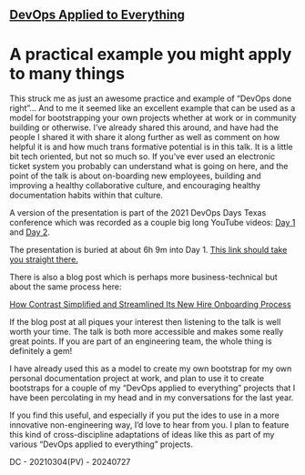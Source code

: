 ## [DevOps Applied to Everything](README.md)

# A practical example you might apply to many things

This struck me as just an awesome practice and example of “DevOps done right”...
And to me it seemed like an excellent example that can be used as a model for
bootstrapping your own projects whether at work or in community building or
otherwise. I’ve already shared this around, and have had the people I shared it
with share it along further as well as comment on how helpful it is and how
much trans formative potential is in this talk. It is a little bit tech
oriented, but not so much so. If you’ve ever used an electronic ticket system
you probably can understand what is going on here, and the point of the talk is
about on-boarding new employees, building and improving a healthy collaborative
culture, and encouraging healthy documentation habits within that culture.

A version of the presentation is part of the 2021 DevOps Days Texas conference
which was recorded as a couple big long YouTube videos:
[Day 1](https://www.youtube.com/watch?v=Ji_Dl92D6ps) and
[Day 2](https://www.youtube.com/watch?v=AvuWHRPqcCA).

The presentation is buried at about 6h 9m into Day 1.
[This link should take you straight there.](https://youtu.be/Ji_Dl92D6ps?t=22105)

There is also a blog post which is perhaps more business-technical but about the
same process here:

[How Contrast Simplified and Streamlined Its New Hire Onboarding Process](https://www.contrastsecurity.com/security-influencers/how-contrast-simplified-and-streamlined-its-new-hire-onboarding-process)

If the blog post at all piques your interest then listening to the talk is well
worth your time. The talk is both more accessible and makes some really great
points. If you are part of an engineering team, the whole thing is definitely a
gem!

I have already used this as a model to create my own bootstrap for my own
personal documentation project at work, and plan to use it to create bootstraps
for a couple of my “DevOps applied to everything” projects that I have been
percolating in my head and in my conversations for the last year.

If you find this useful, and especially if you put the ides to use in a more
innovative non-engineering way, I’d love to hear from you. I plan to feature
this kind of cross-discipline adaptations of ideas like this as part of my
various “DevOps applied to everything” projects.

DC - 20210304(PV) - 20240727

